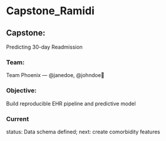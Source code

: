 # Capstone_Ramidi


## Capstone: 
Predicting 30-day Readmission 

### Team: 
Team Phoenix — @janedoe, @johndoe 

### Objective:  
Build reproducible EHR pipeline and predictive model

### Current 
status: Data schema defined; next: create comorbidity features 
